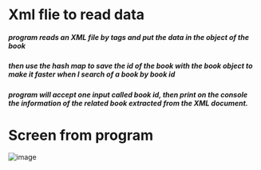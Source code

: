 <H1>Xml flie to read data</H1>
<H5>program reads an XML file by tags and put the data in the object of the book</H5>
<H5>then use the hash map to save the id of the book with the book object to make it faster when I search of a book by book id</H5>
<H5>program will accept one input called book id, then print on the console the information of the related book extracted from the XML document.</H5>

<h1>Screen from program</h1>

![image](https://user-images.githubusercontent.com/102483320/235367031-fa9c2ace-204a-43ae-b3b7-a11fa12960cd.png)



